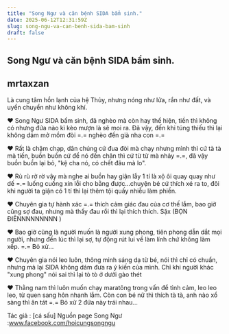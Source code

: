 ```yaml
---
title: "Song Ngư và căn bệnh SIDA bẩm sinh."
date: 2025-06-12T12:31:59Z
slug: song-ngu-va-can-benh-sida-bam-sinh
draft: false
---
```


## Song Ngư và căn bệnh SIDA bẩm sinh.

## mrtaxzan

Là cung tâm hồn lạnh của hệ Thủy, nhưng nóng như lửa, rắn như đất, và uyển chuyển như không khí. 

♥ Song Ngư SIDA bẩm sinh, đã nghèo mà còn hay thể hiện, tiền thì không có nhưng đứa nào kì kèo mượn là sẽ moi ra. Đã vậy, đến khi túng thiếu thì lại không dám mở mồm đòi =.= nghèo đến già nha con =.=

♥ Rất là chậm chạp, dân chúng cứ đua đòi mà chạy nhưng mình thì cứ tà tà mà tiến, buồn buồn cứ để nó đến chân thì cứ từ từ mà nhảy =.=, đã vậy buồn buồn lại bỏ, "kệ cha nó, có chết đâu mà lo".

♥ Rù rù rờ rờ vậy mà nghe ai buồn hay giận lẫy 1 tí là xộ ôi quay quay như dế =.= luống cuống xin lỗi cho bằng được...chuyện bé cứ thích xé ra to, đôi khi người ta giận có 1 tí thì lại thêm tội quấy nhiễu làm phiền.

♥ Chuyên gia tự hành xác =.= thích cảm giác đau của cơ thế lắm, bao giờ cũng sợ đau, nhưng mà thấy đau rồi thì lại thích thích. Sặx (BỌN ĐIÊNNNNNNNNN ) 

♥ Bao giờ cũng là người muốn là người xung phong, tiên phong dẫn dắt mọi người, nhưng đến lúc thì lại sợ, tự động rút lui về làm lính chứ không làm xếp. =.= Bỏ xừ...

♥ Chuyên gia nói leo luôn, thông minh sáng dạ từ bé, nói thì chỉ có chuẩn, nhưng mà lại SIDA không dám đưa ra ý kiến của mình. Chỉ khi người khác "xung phong" nói sai thì lại tò tò ở dưới gào thét 

♥ Thằng nam thì luôn muốn chạy maratông trong vấn đề tình cảm, leo leo leo, từ quen sang hôn nhanh lắm.
Còn con bé nữ thì thích tà tà, anh nào xổ sàng thì ăn tát =.=
Bỏ xừ 2 đứa này trái nhau...

Tác giả : [cá sấu]
Nguồn page Song Ngư :www.facebook.com/hoicungsongngu